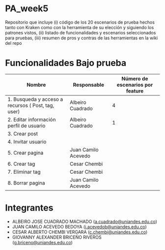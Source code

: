 # PA_week5
Repositorio que incluye (i) código de los 20 escenarios de prueba hechos tanto con Kraken como con la herramienta de su elección y siguiendo los patrones vistos, (ii) listado de funcionalidades y escenarios seleccionados para pruebas, (iii) resumen de pros y contras de las herramientas en la wiki del repo

# Funcionalidades Bajo prueba
| Nombre                                              | Responsable      | Número de escenarios por feature |
|-----------------------------------------------------|------------------|----------------------------------| 
| 1. Busqueda y acceso a recursos ( Post, tag, user)  | Albeiro Cuadrado | 4                                |
| 2. Editar información perfil de usuario             | Albeiro Cuadrado | 1                                | 
| 3. Crear post                                       |                  |                                  | 
| 4. Invitar usuario                                  |                  |                                  | 
| 5. Crear pagina                                     |Juan Camilo Acevedo|                                 | 
| 6. Crear tag                                        | Cesar Chembi     |                                  | 
| 7. Eliminar tag                                     | Cesar Chembi     |                                  | 
| 8. Borrar pagina                                    | Juan Camilo Acevedo|                                | 


# Integrantes
- ALBEIRO JOSE CUADRADO MACHADO (a.cuadrado@uniandes.edu.co)
- JUAN CAMILO ACEVEDO BEDOYA (j.acevedob@uniandes.edu.co)
- CESAR ALBERTO CHEMBI VERGARA (c.chembi@uniandes.edu.co)
- GIOVANNY ALEXANDER BRICEÑO RIVEROS (g.briceno@uniandes.edu.co)

 

